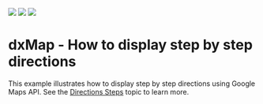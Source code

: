 <!-- default badges list -->
![](https://img.shields.io/endpoint?url=https://codecentral.devexpress.com/api/v1/VersionRange/128584515/13.2.7%2B)
[![](https://img.shields.io/badge/Open_in_DevExpress_Support_Center-FF7200?style=flat-square&logo=DevExpress&logoColor=white)](https://supportcenter.devexpress.com/ticket/details/E4801)
[![](https://img.shields.io/badge/📖_How_to_use_DevExpress_Examples-e9f6fc?style=flat-square)](https://docs.devexpress.com/GeneralInformation/403183)
<!-- default badges end -->
# dxMap - How to display step by step directions


<p>This example illustrates how to display step by step directions using Google Maps API.  See the <a href="https://developers.google.com/maps/documentation/javascript/directions#Steps"><u>Directions Steps</u></a> topic to learn more. </p>

<br/>


